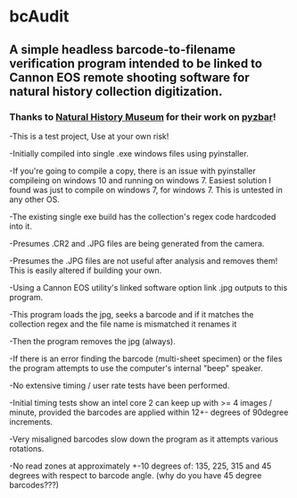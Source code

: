 # bcAudit
## A simple headless barcode-to-filename verification program intended to be linked to Cannon EOS remote shooting software for natural history collection digitization.

### Thanks to [Natural History Museum](https://github.com/NaturalHistoryMuseum) for their work on [pyzbar](https://github.com/NaturalHistoryMuseum/pyzbar)!

-This is a test project, Use at your own risk!

-Initially compiled into single .exe windows files using pyinstaller.

-If you're going to compile a copy, there is an issue with pyinstaller compileing on windows 10 and running on windows 7. Easiest solution I found was just to compile on windows 7, for windows 7. This is untested in any other OS.

-The existing single exe build has the collection's regex code hardcoded into it.

-Presumes .CR2 and .JPG files are being generated from the camera.

-Presumes the .JPG files are not useful after analysis and removes them! This is easily altered if building your own.

-Using a Cannon EOS utility's linked software option link .jpg outputs to this program.

-This program loads the jpg, seeks a barcode and if it matches the collection regex and the file name is mismatched it renames it

-Then the program removes the jpg (always).

-If there is an error finding the barcode (multi-sheet specimen) or the files the program attempts to use the computer's internal "beep" speaker.

-No extensive timing / user rate tests have been performed. 

-Initial timing tests show an intel core 2 can keep up with >= 4 images / minute, provided the barcodes are applied within 12+- degrees of 90degree increments. 

-Very misaligned barcodes slow down the program as it attempts various rotations.

-No read zones at approximately +-10 degrees of: 135, 225, 315 and 45 degrees with respect to barcode angle. (why do you have 45 degree barcodes???)
